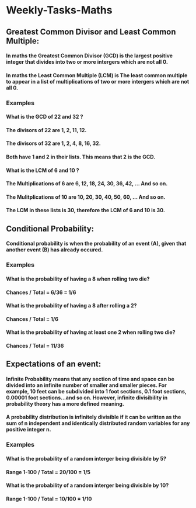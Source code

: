 # Weekly-Tasks-Maths

## Greatest Common Divisor and Least Common Multiple:
#### In maths the Greatest Common Divisor (GCD) is the largest positive integer that divides into two or more intergers which are not all 0.
#### In maths the Least Common Multiple (LCM) is The least common multiple to appear in a list of multiplications of two or more intergers which are not all 0.

### Examples

#### What is the GCD of 22 and 32 ?
#### The divisors of 22 are 1, 2, 11, 12.
#### The divisors of 32 are 1, 2, 4, 8, 16, 32.
#### Both have 1 and 2 in their lists. This means that 2 is the GCD.
#### What is the LCM of 6 and 10 ?
#### The Multiplications of 6 are 6, 12, 18, 24, 30, 36, 42, ... And so on.
#### The Mulitplications of 10 are 10, 20, 30, 40, 50, 60, ... And so on.
#### The LCM in these lists is 30, therefore the LCM of 6 and 10 is 30.

## Conditional Probability:

#### Conditional probability is when the probability of an event (A), given that another event (B) has already occured.

### Examples

#### What is the probability of having a 8 when rolling two die?
#### Chances / Total = 6/36 = 1/6
#### What is the probability of having a 8 after rolling a 2?
#### Chances / Total = 1/6
#### What is the probability of having at least one 2 when rolling two die?
#### Chances / Total = 11/36

## Expectations of an event:

#### Infinite Probability means that any section of time and space can be divided into an infinite number of smaller and smaller pieces. For example, 10 feet can be subdivided into 1 foot sections, 0.1 foot sections, 0.00001 foot sections…and so on. However, infinite divisibility in probability theory has a more defined meaning.
#### A probability distribution is infinitely divisible if it can be written as the sum of n independent and identically distributed random variables for any positive integer n.

### Examples

#### What is the probability of a random interger being divisible by 5?
#### Range 1-100 / Total = 20/100 = 1/5

#### What is the probability of a random interger being divisible by 10?
#### Range 1-100 / Total = 10/100 = 1/10

